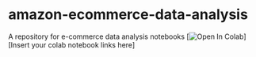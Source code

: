 # amazon-ecommerce-data-analysis
A repository for e-commerce data analysis notebooks
[![Open In Colab](https://colab.research.google.com/assets/colab-badge.svg)]
[Insert your colab notebook links here]
